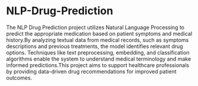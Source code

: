 # NLP-Drug-Prediction
The NLP Drug Prediction project utilizes Natural Language Processing to predict the appropriate medication based on patient symptoms and medical history.By analyzing textual data from medical records, such as symptoms descriptions and previous treatments, the model identifies relevant drug options. Techniques like text preprocessing, embedding, and classification algorithms enable the system to understand medical terminology and make informed predictions.This project aims to support healthcare professionals by providing data-driven drug recommendations for improved patient outcomes.
